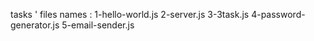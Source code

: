 tasks ' files names :
1-hello-world.js
2-server.js
3-3task.js
4-password-generator.js
5-email-sender.js
